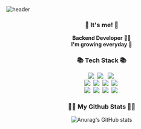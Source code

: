 
![header](https://capsule-render.vercel.app/api?type=venom&fontSize=70&color=0:8871e5,100:b678c4&stroke=b678c4&text=Seonghun's%20GitHub&align="center")

<h3 align="center">👋 It's me! 👋</h3>
<p align="center">
  <b>Backend Developer</b> 👩‍💻 <br>
  <b>I'm growing everyday</b> 🌿
</p>

<h3 align="center">📚 Tech Stack 📚</h3>
<p align="center">
  <img src="https://img.shields.io/badge/Kotlin-0095D5?&style=for-the-badge&logo=kotlin&logoColor=white"/></a>&nbsp
  <img src="https://img.shields.io/badge/Java-ED8B00?style=for-the-badge&logo=openjdk&logoColor=white "/> </a>&nbsp
  <img src="https://img.shields.io/badge/JavaScript-F7DF1E?style=for-the-badge&logo=javascript&logoColor=black"/></a>&nbsp 
  <br>
  <img src="https://img.shields.io/badge/Spring-6DB33F?style=for-the-badge&logo=spring&logoColor=white"/></a>&nbsp
  <img src="https://img.shields.io/badge/SpringBoot-6DB33F?style=for-the-badge&logo=Spring&logoColor=white"/></a>&nbsp 
  <img src="https://img.shields.io/badge/Ktor-087CFA?style=for-the-badge&logo=Ktor&logoColor=FFFFFF"/></a>&nbsp
  <img src="https://img.shields.io/badge/Ktorm-000000?style=for-the-badge&logo=Ktorm&logoColor=white"/></a>&nbsp
  <br>
  <img src="https://img.shields.io/badge/Mysql-E6B91E?style=for-the-badge&logo=MySql&logoColor=white"/></a>&nbsp 
  <img src="https://img.shields.io/badge/AWS-232F3E?style=for-the-badge&logo=AmazonAWS&logoColor=white"/></a>&nbsp 
  <img src="https://img.shields.io/badge/Docker-2496ED?style=for-the-badge&logo=Docker&logoColor=white"/></a>&nbsp 
  <img src="https://img.shields.io/badge/Jenkins-D24939?style=for-the-badge&logo=Jenkins&logoColor=white"/></a>&nbsp 
</p>

<h3 align="center">👩‍💻 My Github Stats 👩‍💻</h3>
<div align="center">
 
![Anurag's GitHub stats](https://github-readme-stats.vercel.app/api?username=tjdwjs23&show_icons=true&theme=radical&hide=stars,issues)

</div>
